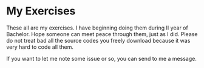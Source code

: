 My Exercises
=========
These all are my exercises. I have beginning doing them during II year of Bachelor. Hope someone can meet peace through them, just as I did.
Please do not treat bad all the source codes you freely download because it was very hard to code all them.


If you want to let me note some issue or so, you can send to me a message.
